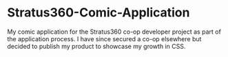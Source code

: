 # Stratus360-Comic-Application
My comic application for the Stratus360 co-op developer project as part of the application process. I have since secured a co-op elsewhere but decided to publish my product to showcase my growth in CSS.
